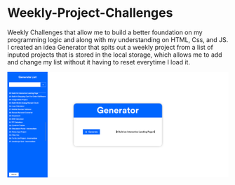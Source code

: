 # Weekly-Project-Challenges
Weekly Challenges that allow me to build a better foundation on my programming logic and along with my understanding on HTML, Css, and JS. I created an idea Generator that spits out a weekly project from a list of inputed projects that is stored in the local storage, which allows me to add and change my list without it having to reset everytime I load it.

![alt text](https://github.com/JaMox2/Weekly-Project-Challenges/blob/main/Idea%20Generator/assets/img/Weekly%20Idea%20Generator%2000%20-%20http.png)

